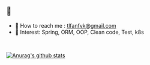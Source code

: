 
<!-- [![Website](https://img.shields.io/website?label=codeSTACKr.com&style=for-the-badge&url=https%3A%2F%2Fcodestackr.com)](https://codestackr.com)
[![Twitter Follow](https://img.shields.io/twitter/follow/codeSTACKr?color=1DA1F2&logo=twitter&style=for-the-badge)](https://twitter.com/intent/follow?original_referer=https%3A%2F%2Fgithub.com%2FcodeSTACKr&screen_name=codeSTACKr) -->

##  👋

<!-- - 🌱 I’m currently learning spring-boot, jpa, REST API -->
<!-- - 📝 Blog : https://woodcock.tistory.com -->
- :e-mail: How to reach me : tlfanfvk@gmail.com
- 🌱 Interest: Spring, ORM, OOP, Clean code, Test, k8s


<br />

[![Anurag's github stats](https://github-readme-stats.vercel.app/api?username=brick0123&count_private=true&show_icons=true&hide=stars&theme=algolia)](https://github.com/anuraghazra/github-readme-stats)


<!--
**brick0123/brick0123** is a ✨ _special_ ✨ repository because its `README.md` (this file) appears on your GitHub profile.

Here are some ideas to get you started:

- 🔭 I’m currently working on ...
- 🌱 I’m currently learning ...
- 👯 I’m looking to collaborate on ...
- 🤔 I’m looking for help with ...
- 💬 Ask me about ...
- 📫 How to reach me: ...
- 😄 Pronouns: ...
- ⚡ Fun fact: ...
-->
